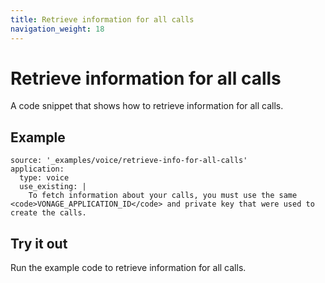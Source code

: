 ```yaml
---
title: Retrieve information for all calls
navigation_weight: 18
---
```


# Retrieve information for all calls

A code snippet that shows how to retrieve information for all calls.

## Example

```code_snippets
source: '_examples/voice/retrieve-info-for-all-calls'
application:
  type: voice
  use_existing: |
    To fetch information about your calls, you must use the same <code>VONAGE_APPLICATION_ID</code> and private key that were used to create the calls.
```

## Try it out

Run the example code to retrieve information for all calls.
